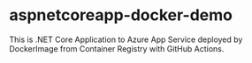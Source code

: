 # aspnetcoreapp-docker-demo
 This is .NET Core Application to Azure App Service deployed by DockerImage from Container Registry with GitHub Actions.
